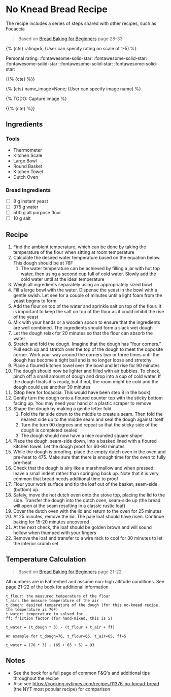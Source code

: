 # No Knead Bread Recipe

The recipe includes a series of steps shared with other recipes, such as Focaccia

> Based on [Bread Baking for Beginners](https://www.alchemybread.com/book) page 28-33

{% {cts} rating=5; (User can specify rating on scale of 1-5) %}

Personal rating: :fontawesome-solid-star: :fontawesome-solid-star: :fontawesome-solid-star: :fontawesome-solid-star: :fontawesome-solid-star:

{{% {cte} %}}

{% {cts} name_image=None; (User can specify image name) %}

{% TODO: Capture image %}

{{% {cte} %}}

## Ingredients

### Tools

- Thermometer
- Kitchen Scale
- Large Bowl
- Round Basket
- Kitchen Towel
- Dutch Oven

### Bread Ingredients

- [ ] 8 g instant yeast
- [ ] 375 g water
- [ ] 500 g all purpose flour
- [ ] 10 g salt

## Recipe

1. Find the ambient temperature, which can be done by taking the temperature of the flour when sitting at room temperature
1. Calculate the desired water temperature based on the equation below. This dough should be at 76F
    1. The water temperature can be achieved by filling a jar with hot top water, then using a second cup full of cold water. Slowly add the cold water until at the ideal temperature
1. Weigh all ingredients separately using an appropriately sized bowl
1. Fill a large bowl with the water. Dispense the yeast in the bowl with a gentle swish. Let see for a couple of minutes until a light foam from the yeast begins to form
1. Add the flour on top of the water and sprinkle salt on top of the flour. It is important to keep the salt on top of the flour as it could inhibit the rise of the yeast
1. Mix with your hands or a wooden spoon to ensure that the ingredients are well combined. The ingredients should form a slack wet dough
1. Let the dough relax for 20 minutes so that the flour can absorb the water
1. Stretch and fold the dough. Imagine that the dough has "four corners." Pull each up and stretch over the top of the dough to meet the opposite corner. Work your way around the corners two or three times until the dough has become a tight ball and is no longer loose and stretchy
1. Place a floured kitchen towel over the bowl and let rise for 90 minutes
1. The dough should now be lighter and filled with air bubbles. To check, pinch off a small amount of dough and drop into a cup of cold water. If the dough floats it is ready, but if not, the room might be cold and the dough could use another 30 minutes
1. (Stop here for focaccia. This would have been step 8 in the book)
1. Gently turn the dough onto a floured counter top with the sticky bottom facing up. You may need your hand or a plastic scraper to remove
1. Shape the dough by making a gentle letter fold
    1. Fold the far side down to the middle to create a seam. Then fold the nearest side up to the middle seam and seal the dough against itself
    1. Turn the turn 90 degrees and repeat so that the sticky side of the dough is completed sealed
    1. The dough should now have a nice rounded square shape
1. Place the dough, seam-side down, into a basked lined with a floured kitchen towel. Let the dough proof for 60-90 minutes
1. While the dough is proofing, place the empty dutch oven in the oven and pre-heat to 475. Make sure that there is enough time for the oven to fully pre-heat
1. Check that the dough is airy like a marshmallow and when pressed leave a small indent rather than springing back up. Note that it is very common that bread needs additional time to proof
1. Flour your work surface and tip the loaf out of the basket, seam-side (bottom) up
1. Safely, move the hot dutch oven onto the stove top, placing the lid to the side. Transfer the dough into the dutch oven, seam-side up (the bread will open at the seam resulting in a classic rustic loaf)
1. Cover the dutch oven with the lid and return to the oven for 25 minutes
1. At 25 minutes, remove the lid. The pale loaf should have risen. Continue baking for 15-20 minutes uncovered
1. At the next check, the loaf should be golden brown and will sound hollow when thumped with your fingers
1. Remove the loaf and transfer to a wire rack to cool for 30 minutes to let the interior crumb set

## Temperature Calculation

> Based on [Bread Baking for Beginners](https://www.alchemybread.com/book) page 21-22

All numbers are in Fahrenheit and assume non-high altitude conditions. See page 21-22 of the book for additional information

```text
t_flour: the measured temperature of the flour
t_air: the measure temperature of the air
t_dough: desired temperature of the dough (for this no-knead recipe, the temperature is 76F)
t_water: temperature to solved for
ff: friction factor (for hand-mixed, this is 5)

t_water = (t_dough * 3) - (t_flour + t_air + ff)

An example for t_dough=76, t_flour=65, t_air=65, ff=5

t_water = (76 * 3) - (65 + 65 + 5) = 93
```

## Notes

- See the book for a full page of common F&Q's and additional tips throughout the recipe
- Also see <https://cooking.nytimes.com/recipes/11376-no-knead-bread> (the NYT most popular recipe) for comparison

